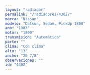 ```yaml
---
layout: "radiador"
permalink: "/radiadores/4302/"
marca: "Nissan"
modelo: "Datsun, Sedan, PickUp 1800"
ano: "1983"
motor: "1800"
transmision: "Automática"
parte: ""
clima: "Con clima"
alto: "13"
ancho: "20 7/8"
observaciones: ""
id: "4302"
---
```


